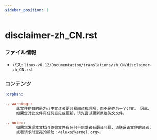 ```yaml
---
sidebar_position: 1
---
```

# disclaimer-zh_CN.rst

### ファイル情報

- パス: `linux-v6.12/Documentation/translations/zh_CN/disclaimer-zh_CN.rst`

### コンテンツ

```rst
:orphan:

.. warning::
     此文件的目的是为让中文读者更容易阅读和理解，而不是作为一个分支。 因此，
     如果您对此文件有任何意见或更新，请先尝试更新原始英文文件。

.. note::
     如果您发现本文档与原始文件有任何不同或者有翻译问题，请联系该文件的译者，
     或者请求时奎亮的帮助：<alexs@kernel.org>。

```
